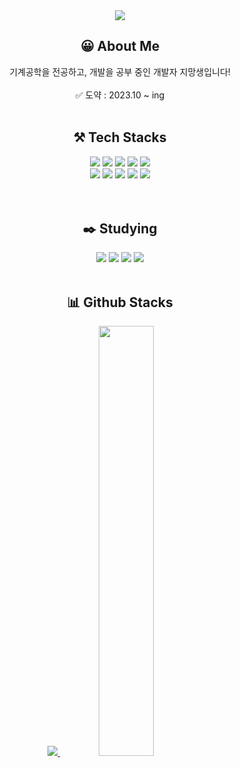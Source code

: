 <div align='center'> 
<img src="https://capsule-render.vercel.app/api?type=venom&color=auto&height=150&section=header&text=Hi!%20I'm%20Hanhee&fontSize=60" />

  ## 😀 About Me
  기계공학을 전공하고, 개발을 공부 중인 개발자 지망생입니다! <br><br>
<span> ✅ 도약 : 2023.10 ~ ing </span><br><br>

  
  ## ⚒️ Tech Stacks 

  <div>
    <img src="https://img.shields.io/badge/HTML5-E34F26?style=for-the-badge&logo=HTML5&logoColor=white">
    <img src="https://img.shields.io/badge/CSS3-1572B6?style=for-the-badge&logo=CSS3&logoColor=white">
    <img src="https://img.shields.io/badge/Javascript-F7DF1E?style=for-the-badge&logo=Javascript&logoColor=white">
    <img src="https://img.shields.io/badge/React-61DAFB?style=for-the-badge&logo=React&logoColor=white">
    <img src="https://img.shields.io/badge/StyledComponents-DB7093?style=for-the-badge&logo=StyledComponents&logoColor=white">
    <br/>
    <img src="https://img.shields.io/badge/Python-3776AB?style=for-the-badge&logo=Python&logoColor=white">
    <img src="https://img.shields.io/badge/Git-F05032?style=for-the-badge&logo=Git&logoColor=white">
    <img src="https://img.shields.io/badge/Github-181717?style=for-the-badge&logo=Github&logoColor=white">
    <img src="https://img.shields.io/badge/Figma-F24E1E?style=for-the-badge&logo=Figma&logoColor=white">
    <img src="https://img.shields.io/badge/Notion-000000?style=for-the-badge&logo=Notion&logoColor=white">
  </div><br><br>
  
  ## ✒️ Studying
 <img src="https://img.shields.io/badge/Next.js-000000?style=for-the-badge&logo=Next.js&logoColor=white">
          <img src="https://img.shields.io/badge/Node.js-339933?style=for-the-badge&logo=Node.js&logoColor=white">
          <img src="https://img.shields.io/badge/MySQL-4479A1?style=for-the-badge&logo=MySQL&logoColor=white">
          <img src="https://img.shields.io/badge/ReactNative-61DAFB?style=for-the-badge&logo=React&logoColor=white">
    <br><br>

  ## 📊 Github Stacks 
  <a href="s">
    <img src="https://github-readme-stats.vercel.app/api/top-langs/?username=hanheel&layout=compact&theme=tokyonight" />
  </a>
  <a href="s">
    <img src="https://github-readme-stats.vercel.app/api?username=hanheel&theme=tokyonight&show_icons=true" width="42%" />
  </a>
</div>
